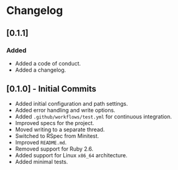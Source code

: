 # Changelog

## [0.1.1]
### Added
- Added a code of conduct.
- Added a changelog.

## [0.1.0] - Initial Commits
- Added initial configuration and path settings.
- Added error handling and write options.
- Added `.github/workflows/test.yml` for continuous integration.
- Improved specs for the project.
- Moved writing to a separate thread.
- Switched to RSpec from Minitest.
- Improved `README.md`.
- Removed support for Ruby 2.6.
- Added support for Linux `x86_64` architecture.
- Added minimal tests.
